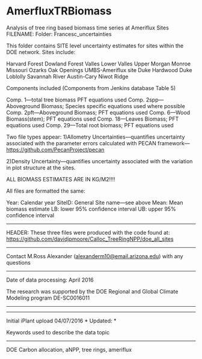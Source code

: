 # AmerfluxTRBiomass
Analysis of tree ring based biomass time series at Ameriflux Sites 
FILENAME: Folder: Francesc_uncertainties


     
This folder contains SITE level uncertainty estimates for sites within the DOE network.
Sites include:

Harvard Forest
Dowland Forest
Valles Lower
Valles Upper
Morgan Monroe
Missouri Ozarks
Oak Openings
UMBS-Ameriflux site
Duke Hardwood
Duke Loblolly
Savannah River
Austin-Cary
Niwot Ridge


Components included (Components from Jenkins database Table 5)

Comp. 1—total tree biomass PFT equations used
Comp. 2spp—Aboveground Biomass; Species specific equations used where possible
Comp. 2pft—Aboveground Biomass; PFT equations used
Comp. 6—Wood Biomass(stem); PFT equations used
Comp. 18—Leaves Biomass; PFT equations used
Comp. 29—Total root biomass; PFT equations used



Two file types appear:
1)Allometry Uncertainties—quantifies uncertainty associated with the parameter errors calculated with PECAN framework—https://github.com/PecanProject/pecan


2)Density Uncertainty—quantifies uncertainty associated with the variation in plot structure at the sites.

ALL BIOMASS ESTIMATES ARE IN KG/M2!!!!

All files are formatted the same:

Year: Calendar year
SiteID: General Site name—see above
Mean: Mean biomass estimate
LB: lower 95% confidence interval
UB: upper 95% confidence interval




********
HEADER: These three files were produced with the code found at: https://github.com/davidjpmoore/Calloc_TreeRingNPP/doe_all_sites


********
Contact M.Ross Alexander (alexanderm10@email.arizona.edu) with any questions

********
Date of data processing: April 2016


The research was supported by the DOE Regional and Global Climate Modeling program DE-SC0016011
******



******
Initial iPlant upload 04/07/2016
*
Updated: 
*

Keywords used to describe the data topic
********
DOE Carbon allocation, aNPP, tree rings, ameriflux 

